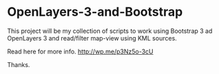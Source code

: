# OpenLayers-3-and-Bootstrap
This project will be my collection of scripts to work using Bootstrap 3 ad OpenLayers 3 and read/filter map-view using KML sources.

Read here for more info. http://wp.me/p3Nz5o-3cU

Thanks.
